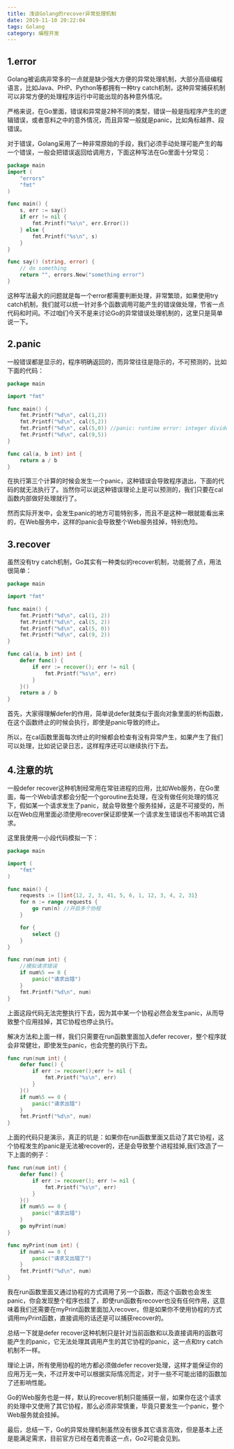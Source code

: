 ```yaml
---
title: 浅谈Golang的recover异常处理机制
date: 2019-11-10 20:22:04
tags: Golang
category: 编程开发
---
```


## 1.error
Golang被诟病非常多的一点就是缺少强大方便的异常处理机制，大部分高级编程语言，比如Java、PHP、Python等都拥有一种try catch机制，这种异常捕获机制可以非常方便的处理程序运行中可能出现的各种意外情况。

严格来说，在Go里面，错误和异常是2种不同的类型，错误一般是指程序产生的逻辑错误，或者意料之中的意外情况，而且异常一般就是panic，比如角标越界、段错误。

<!--more-->

对于错误，Golang采用了一种非常原始的手段，我们必须手动处理可能产生的每一个错误，一般会把错误返回给调用方，下面这种写法在Go里面十分常见：
```go
package main
import (
	"errors"
	"fmt"
)

func main() {
	s, err := say()
	if err != nil {
		fmt.Printf("%s\n", err.Error())
	} else {
		fmt.Printf("%s\n", s)
	}
}

func say() (string, error) {
	// do something
	return "", errors.New("something error")
}
```
这种写法最大的问题就是每一个error都需要判断处理，非常繁琐，如果使用try catch机制，我们就可以统一针对多个函数调用可能产生的错误做处理，节省一点代码和时间。不过咱们今天不是来讨论Go的异常错误处理机制的，这里只是简单说一下。

## 2.panic
一般错误都是显示的，程序明确返回的，而异常往往是隐示的，不可预测的，比如下面的代码：
```go
package main

import "fmt"

func main() {
	fmt.Printf("%d\n", cal(1,2))
	fmt.Printf("%d\n", cal(5,2))
	fmt.Printf("%d\n", cal(5,0)) //panic: runtime error: integer divide by zero 
	fmt.Printf("%d\n", cal(9,5))
}

func cal(a, b int) int {
	return a / b
}
```
在执行第三个计算的时候会发生一个panic，这种错误会导致程序退出，下面的代码的就无法执行了。当然你可以说这种错误理论上是可以预测的，我们只要在cal函数内部做好处理就行了。

然而实际开发中，会发生panic的地方可能特别多，而且不是这种一眼就能看出来的，在Web服务中，这样的panic会导致整个Web服务挂掉，特别危险。

## 3.recover
虽然没有try catch机制，Go其实有一种类似的recover机制，功能弱了点，用法很简单：
```go
package main

import "fmt"

func main() {
	fmt.Printf("%d\n", cal(1, 2))
	fmt.Printf("%d\n", cal(5, 2))
	fmt.Printf("%d\n", cal(5, 0))
	fmt.Printf("%d\n", cal(9, 2))
}

func cal(a, b int) int {
	defer func() {
		if err := recover(); err != nil {
			fmt.Printf("%s\n", err)
		}
	}()
	return a / b
}
```
首先，大家得理解defer的作用，简单说defer就类似于面向对象里面的析构函数，在这个函数终止的时候会执行，即使是panic导致的终止。

所以，在cal函数里面每次终止的时候都会检查有没有异常产生，如果产生了我们可以处理，比如说记录日志，这样程序还可以继续执行下去。

## 4.注意的坑
一般defer recover这种机制经常用在常驻进程的应用，比如Web服务，在Go里面，每一个Web请求都会分配一个goroutine去处理，在没有做任何处理的情况下，假如某一个请求发生了panic，就会导致整个服务挂掉，这是不可接受的，所以在Web应用里面必须使用recover保证即使某一个请求发生错误也不影响其它请求。

这里我使用一小段代码模拟一下：
```go
package main

import (
	"fmt"
)

func main() {
	requests := []int{12, 2, 3, 41, 5, 6, 1, 12, 3, 4, 2, 31}
	for n := range requests {
		go run(n) //开启多个协程
	}

	for {
		select {}
	}
}

func run(num int) {
    //模拟请求错误
	if num%5 == 0 {
		panic("请求出错")
	}
	fmt.Printf("%d\n", num)
}
```
上面这段代码无法完整执行下去，因为其中某一个协程必然会发生panic，从而导致整个应用挂掉，其它协程也停止执行。

解决方法和上面一样，我们只需要在run函数里面加入defer recover，整个程序就会非常健壮，即使发生panic，也会完整的执行下去。
```go
func run(num int) {
	defer func() {
		if err := recover();err != nil {
			fmt.Printf("%s\n", err)
		}
	}()
	if num%5 == 0 {
		panic("请求出错")
	}
	fmt.Printf("%d\n", num)
}
```

上面的代码只是演示，真正的坑是：如果你在run函数里面又启动了其它协程，这个协程发生的panic是无法被recover的，还是会导致整个进程挂掉,我们改造了一下上面的例子：
```go
func run(num int) {
	defer func() {
		if err := recover(); err != nil {
			fmt.Printf("%s\n", err)
		}
	}()
	if num%5 == 0 {
		panic("请求出错")
	}
	go myPrint(num)
}

func myPrint(num int) {
	if num%4 == 0 {
		panic("请求又出错了")
	}
	fmt.Printf("%d\n", num)
}
```
我在run函数里面又通过协程的方式调用了另一个函数，而这个函数也会发生panic，你会发现整个程序也挂了，即使run函数有recover也没有任何作用，这意味着我们还需要在myPrint函数里面加入recover。但是如果你不使用协程的方式调用myPrint函数，直接调用的话还是可以捕获recover的。

总结一下就是defer recover这种机制只是针对当前函数和以及直接调用的函数可能产生的panic，它无法处理其调用产生的其它协程的panic，这一点和try catch机制不一样。

理论上讲，所有使用协程的地方都必须做defer recover处理，这样才能保证你的应用万无一失，不过开发中可以根据实际情况而定，对于一些不可能出错的函数加了还影响性能。

Go的Web服务也是一样，默认的recover机制只能捕获一层，如果你在这个请求的处理中又使用了其它协程，那么必须非常慎重，毕竟只要发生一个panic，整个Web服务就会挂掉。

最后，总结一下，Go的异常处理机制虽然没有很多其它语言高效，但是基本上还是能满足需求，目前官方已经在着完善这一点，Go2可能会见到。
